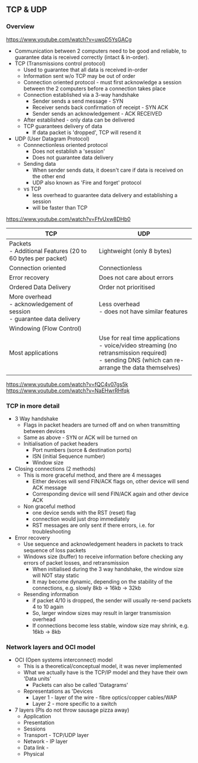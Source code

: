 ## TCP & UDP
### Overview
https://www.youtube.com/watch?v=uwoD5YsGACg
- Communication between 2 computers need to be good and reliable, to guarantee data is received correctly (intact & in-order).
- TCP (Transmissions control protocol)
  - Used to guarantee that all data is received in-order
  - Information sent w/o TCP may be out of order
  - Connection oriented protocol - must first acknowledge a session between the 2 computers before a connection takes place
  - Connection established via a 3-way handshake
      - Sender sends a send message - SYN
      - Receiver sends back confirmation of receipt - SYN ACK
      - Sender sends an acknowledgement - ACK RECEIVED
  - After established - only data can be delivered
  - TCP guarantees delivery of data
    - If data packet is 'dropped', TCP will resend it
- UDP (User Datagram Protocol)
  - Connnectionless oriented protocol
    - Does not establish a 'session'
    - Does not guarantee data delivery
  - Sending data
    - When sender sends data, it doesn't care if data is received on the other end 
    - UDP also known as 'Fire and forget' protocol
  - vs TCP
    - less overhead to guarantee data delivery and establishing a session
    - will be faster than TCP

https://www.youtube.com/watch?v=FfvUxw8DHb0

| TCP                                                                          | UDP                                                                                                                                          |
|------------------------------------------------------------------------------|----------------------------------------------------------------------------------------------------------------------------------------------|
| Packets</br> - Additional Features (20 to 60 bytes per packet)                    | Lightweight (only 8 bytes)                                                                                                                   |
| Connection oriented                                                          | Connectionless                                                                                                                               |
| Error recovery                                                               | Does not care about errors                                                                                                                   |
| Ordered Data Delivery                                                        | Order not prioritised                                                                                                                        |
| More overhead</br> - acknowledgement of session</br> - guarantee data delivery | Less overhead</br> - does not have similar features                                                                                               |
| Windowing (Flow Control)                                                     |                                                                                                                                              |
| Most applications                                                               | Use for real time applications</br> - voice/video streaming (no retransmission required)</br> - sending DNS (which can re-arrange the data themselves) |
|                                                                              |                                                                                                                                              |

https://www.youtube.com/watch?v=fQC4v07gs5k
https://www.youtube.com/watch?v=NaEHwrRHfqk

### TCP in more detail
- 3 Way handshake
  - Flags in packet headers are turned off and on when transmitting between devices
  - Same as above - SYN or ACK will be turned on
  - Initialisation of packet headers
    - Port numbers (sorce & destination ports)
    - ISN (initial Sequence number)
    - Window size
- Closing connections (2 methods)
  - This is more graceful method, and there are 4 messages
    - Either devices will send FIN/ACK flags on, other device will send ACK message
    - Corresponding device will send FIN/ACK again and other device ACK
  - Non graceful method
    - one device sends with the RST (reset) flag
    - connection would just drop immediately
    - RST messages are only sent if there errors, i.e. for troubleshooting
- Error recovery
  - Use sequence and acknowledgement headers in packets to track sequence of loss packets
  - Windows size (buffer) to receive information before checking any errors of packet losses, and retransmission
    - When initialised during the 3 way handshake, the window size will NOT stay static
    - It may become dynamic, depending on the stability of the connections, e.g. slowly 8kb -> 16kb -> 32kb
  - Resending information
    - if packet 4/10 is dropped, the sender will usually re-send packets 4 to 10 again
    - So, larger window sizes may result in larger transmission overhead
    - If connections become less stable, window size may shrink, e.g. 16kb -> 8kb

### Network layers and OCI model
- OCI (Open systems interconnect) model
  - This is a theoretical/conceptual model, it was never implemented
  - What we actually have is the TCP/IP model and they have their own 'Data units'
    - Packets can also be called 'Datagrams'
  - Representations as 'Devices
    - Layer 1 - layer of the wire - fibre optics/copper cables/WAP
    - Layer 2 - more specific to a switch 
- 7 layers (Pls do not throw sausage pizza away)
  - Application
  - Presentation
  - Sessions
  - Transport - TCP/UDP layer
  - Network - IP layer
  - Data link - 
  - Physical